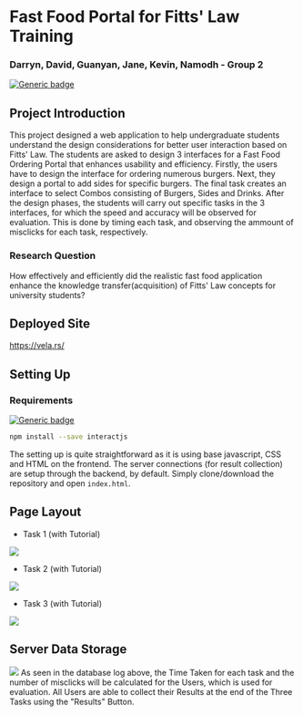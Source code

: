 # Fast Food Portal for Fitts' Law Training
### Darryn, David, Guanyan, Jane, Kevin, Namodh - Group 2
[![Generic badge](https://img.shields.io/badge/build-passing-<COLOR>.svg)](https://shields.io/)
## Project Introduction
This project designed a web application to help undergraduate students understand the design considerations for better user interaction based on Fitts' Law. The students are asked to design 3 interfaces for a Fast Food Ordering Portal that enhances usability and efficiency. Firstly, the users have to design the interface for ordering numerous burgers. Next, they design a portal to add sides for specific burgers. The final task creates an interface to select Combos consisting of Burgers, Sides and Drinks. After the design phases, the students will carry out specific tasks in the 3 interfaces, for which the speed and accuracy will be observed for evaluation. This is done by timing each task, and observing the ammount of misclicks for each task, respectively. 
### Research Question
How effectively and efficiently did the realistic fast food application enhance the knowledge transfer(acquisition) of Fitts' Law concepts for university students?
## Deployed Site
https://vela.rs/ 

## Setting Up
### Requirements
[![Generic badge](https://img.shields.io/badge/interact.js-1.10.17-<COLOR>.svg)](https://shields.io/)
```bash
npm install --save interactjs
```
The setting up is quite straightforward as it is using base javascript, CSS and HTML on the frontend. The server connections (for result collection) are setup through the backend, by default. Simply clone/download the repository and open `index.html`. 

## Page Layout
  - Task 1 (with Tutorial) <br />
  
  ![](https://i.postimg.cc/MHm2gSc4/Task-1.png)
  
  - Task 2 (with Tutorial) <br />
  
  ![](https://i.postimg.cc/gJTHdM5K/Final-Task3.png)
  - Task 3 (with Tutorial) <br />
  
  ![](https://i.postimg.cc/sX1kfNn6/Task-3.png)
  
  ## Server Data Storage
  ![](https://i.postimg.cc/Vv4rm5dP/Server-Data.png)
  As seen in the database log above, the Time Taken for each task and the number of misclicks will be calculated for the Users, which is used for evaluation. 
  All Users are able to collect their Results at the end of the Three Tasks using the "Results" Button. 
